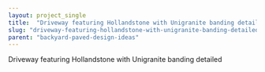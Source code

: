 ```yaml
---
layout: project_single
title:  "Driveway featuring Hollandstone with Unigranite banding detailed"
slug: "driveway-featuring-hollandstone-with-unigranite-banding-detailed"
parent: "backyard-paved-design-ideas"
---
```

Driveway featuring Hollandstone with Unigranite banding detailed